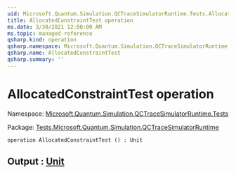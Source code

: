 ```yaml
---
uid: Microsoft.Quantum.Simulation.QCTraceSimulatorRuntime.Tests.AllocatedConstraintTest
title: AllocatedConstraintTest operation
ms.date: 3/30/2021 12:00:00 AM
ms.topic: managed-reference
qsharp.kind: operation
qsharp.namespace: Microsoft.Quantum.Simulation.QCTraceSimulatorRuntime.Tests
qsharp.name: AllocatedConstraintTest
qsharp.summary: ''
---
```


# AllocatedConstraintTest operation

Namespace: [Microsoft.Quantum.Simulation.QCTraceSimulatorRuntime.Tests](xref:Microsoft.Quantum.Simulation.QCTraceSimulatorRuntime.Tests)

Package: [Tests.Microsoft.Quantum.Simulation.QCTraceSimulatorRuntime](https://nuget.org/packages/Tests.Microsoft.Quantum.Simulation.QCTraceSimulatorRuntime)




```qsharp
operation AllocatedConstraintTest () : Unit
```


## Output : [Unit](xref:microsoft.quantum.lang-ref.unit)

